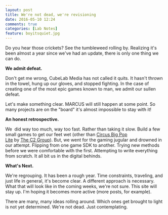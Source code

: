 ```yaml
---
layout: post
title: We're not dead, we're revisioning
date: 2016-05-10 12:24
comments: true
categories: [Lab Notes]
feature: boyitsquiet.jpg
---
```

Do you hear those crickets? See the tumbleweed rolling by. Realizing it's been almost a year since we've had an update, there is only one thing we can do.

<strong>We admit defeat. </strong>

Don't get me wrong, CubeLab Media has not called it quits. It hasn't thrown in the towel, hung up our gloves, and stopped fighting. In the case of creating one of the most epic games known to man, we admit our sullen defeat.

Let's make something clear. MARCUS will still happen at some point. So many projects are on the "board" it's almost impossible to stay with it!

<strong>An honest retrospective.</strong>

We  did way too much, way too fast. Rather than taking it slow. Build a few small games to get our feet wet (other than <a href="https://itunes.apple.com/us/app/circus-big-pop-lite/id521759035?mt=8" target="_blank" data-cke-saved-href="https://itunes.apple.com/us/app/circus-big-pop-lite/id521759035?mt=8">Circus Big Pop Lite</a> by <a href="http://c2experience.com/" target="_blank" data-cke-saved-href="http://c2experience.com/">The C2 Group</a>). But, we went for the gaming jugular and drowned in our attempt. Flipping from one game SDK to another. Trying new methods before we were comfortable with the first. Attempting to write everything from scratch. It all bit us in the digital behinds.

<strong>What's Next.</strong>

We're regrouping. It has been a rough year. Time constraints, traveling, and just life in general, it's become clear. A different approach is necessary. What that will look like in the coming weeks, we're not sure. This site will stay up. I'm hoping it becomes more active (more posts, for example).

There are many, many ideas rolling around. Which ones get brought to light is not yet determined. We're not dead. Just contemplating.
